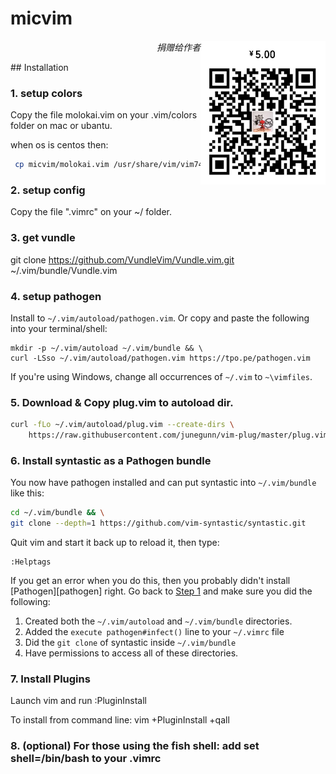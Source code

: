 # micvim
</p>
    <img align="right" src="https://github.com/linlurui/entityQueryable/blob/master/pay5.jpg" alt="捐赠给作者"  width="200">
    <p align="right">
        <em>捐赠给作者</em>
    </p>
</p>
## Installation

### 1. setup colors

Copy the file molokai.vim on your .vim/colors folder on mac or ubantu.

when os is centos then:
```sh
 cp micvim/molokai.vim /usr/share/vim/vim74/colors
```


### 2. setup config

Copy the file ".vimrc" on your ~/ folder.


### 3. get vundle

git clone https://github.com/VundleVim/Vundle.vim.git ~/.vim/bundle/Vundle.vim

### 4. setup pathogen

Install to `~/.vim/autoload/pathogen.vim`.
Or copy and paste the following into your terminal/shell:

    mkdir -p ~/.vim/autoload ~/.vim/bundle && \
    curl -LSso ~/.vim/autoload/pathogen.vim https://tpo.pe/pathogen.vim

If you're using Windows, change all occurrences of `~/.vim` to `~\vimfiles`.

### 5. Download & Copy plug.vim to autoload dir.
```sh
curl -fLo ~/.vim/autoload/plug.vim --create-dirs \
    https://raw.githubusercontent.com/junegunn/vim-plug/master/plug.vim
```

### 6. Install syntastic as a Pathogen bundle

You now have pathogen installed and can put syntastic into `~/.vim/bundle` like
this:
```sh
cd ~/.vim/bundle && \
git clone --depth=1 https://github.com/vim-syntastic/syntastic.git
```
Quit vim and start it back up to reload it, then type:
```vim
:Helptags
```
If you get an error when you do this, then you probably didn't install
[Pathogen][pathogen] right. Go back to [Step 1](#step1) and make sure you did the
following:

1. Created both the `~/.vim/autoload` and `~/.vim/bundle` directories.
2. Added the `execute pathogen#infect()` line to your `~/.vimrc` file
3. Did the `git clone` of syntastic inside `~/.vim/bundle`
4. Have permissions to access all of these directories.


### 7. Install Plugins

Launch vim and run :PluginInstall

To install from command line: vim +PluginInstall +qall

### 8. (optional) For those using the fish shell: add set shell=/bin/bash to your .vimrc
